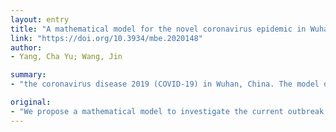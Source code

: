 ```yaml
---
layout: entry
title: "A mathematical model for the novel coronavirus epidemic in Wuhan, China"
link: "https://doi.org/10.3934/mbe.2020148"
author:
- Yang, Cha Yu; Wang, Jin

summary:
- "the coronavirus disease 2019 (COVID-19) in Wuhan, China. The model describes the multiple transmission pathways in the infection dynamics. It emphasizes the role of the environmental reservoir in the transmission and spread of the disease. Our model also employs non-constant transmission rates which change with the epidemiological status and environmental conditions. We conduct a detailed analysis of this model and demonstrate its application using publicly reported data. Among other findings, our analytical and numerical results indicate that the coroniavirus infection would remain endemic, which is a new outbreak of the virus 2019. This is the current outbreak is investigated."

original:
- "We propose a mathematical model to investigate the current outbreak of the coronavirus disease 2019 (COVID-19) in Wuhan, China. Our model describes the multiple transmission pathways in the infection dynamics, and emphasizes the role of the environmental reservoir in the transmission and spread of this disease. Our model also employs non-constant transmission rates which change with the epidemiological status and environmental conditions and which reflect the impact of the on-going disease control measures. We conduct a detailed analysis of this model, and demonstrate its application using publicly reported data. Among other findings, our analytical and numerical results indicate that the coronavirus infection would remain endemic, which necessitates long-term disease prevention and intervention programs."
---
```


